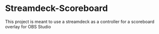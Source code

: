 # Streamdeck-Scoreboard

This project is meant to use a streamdeck as a controller for a scoreboard overlay for OBS Studio

